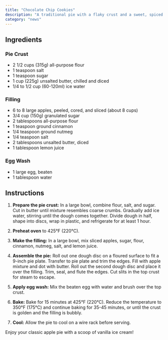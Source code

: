 ```yaml
---
title: "Chocolate Chip Cookies"
description: "A traditional pie with a flaky crust and a sweet, spiced apple filling, perfect for any occasion."
category: "news"
---
```


## Ingredients

### Pie Crust

-   2 1/2 cups (315g) all-purpose flour
-   1 teaspoon salt
-   1 teaspoon sugar
-   1 cup (225g) unsalted butter, chilled and diced
-   1/4 to 1/2 cup (60-120ml) ice water

### Filling

-   6 to 8 large apples, peeled, cored, and sliced (about 8 cups)
-   3/4 cup (150g) granulated sugar
-   2 tablespoons all-purpose flour
-   1 teaspoon ground cinnamon
-   1/4 teaspoon ground nutmeg
-   1/4 teaspoon salt
-   2 tablespoons unsalted butter, diced
-   1 tablespoon lemon juice

### Egg Wash

-   1 large egg, beaten
-   1 tablespoon water

## Instructions

1. **Prepare the pie crust:** In a large bowl, combine flour, salt, and sugar. Cut in butter until mixture resembles coarse crumbs. Gradually add ice water, stirring until the dough comes together. Divide dough in half, shape into discs, wrap in plastic, and refrigerate for at least 1 hour.

2. **Preheat oven** to 425°F (220°C).

3. **Make the filling:** In a large bowl, mix sliced apples, sugar, flour, cinnamon, nutmeg, salt, and lemon juice.

4. **Assemble the pie:** Roll out one dough disc on a floured surface to fit a 9-inch pie plate. Transfer to pie plate and trim the edges. Fill with apple mixture and dot with butter. Roll out the second dough disc and place it over the filling. Trim, seal, and flute the edges. Cut slits in the top crust for steam to escape.

5. **Apply egg wash:** Mix the beaten egg with water and brush over the top crust.

6. **Bake:** Bake for 15 minutes at 425°F (220°C). Reduce the temperature to 350°F (175°C) and continue baking for 35-45 minutes, or until the crust is golden and the filling is bubbly.

7. **Cool:** Allow the pie to cool on a wire rack before serving.

Enjoy your classic apple pie with a scoop of vanilla ice cream!
